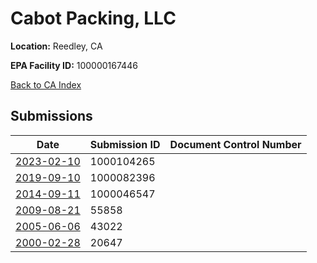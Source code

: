 # Cabot Packing, LLC

**Location:** Reedley, CA

**EPA Facility ID:** 100000167446

[Back to CA Index](../../index.md)

## Submissions

| Date | Submission ID | Document Control Number |
|------|--------------|-------------------------|
| [2023-02-10](submissions/1000104265.md) | 1000104265 |  |
| [2019-09-10](submissions/1000082396.md) | 1000082396 |  |
| [2014-09-11](submissions/1000046547.md) | 1000046547 |  |
| [2009-08-21](submissions/55858.md) | 55858 |  |
| [2005-06-06](submissions/43022.md) | 43022 |  |
| [2000-02-28](submissions/20647.md) | 20647 |  |
